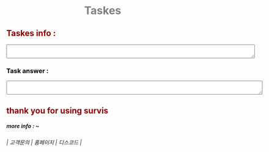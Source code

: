 <style>
    h2{
        color :darkred;
    }
</style>
<style>
    h1{
        color:grey;
        text-align: center;
    }
</style>
 <style>
     h3{
         color :black;
         
     }
 </style>
 <head>
     <title>Taskes</title>
     
 </head>      
<h1>Taskes</h1>
<h2>Taskes info : </h2> <textarea style="margin: 0px; width: 650px; hight: 140px;"></textarea>
<h3>Task answer : </h3> 
<textarea style="margin: 0px; width: 670px; hight: 350px;"> 










   
</textarea>



<h2>thank you for using survis</h2>
</body>
<h5> more info : ~</h5>

<h6>| 고객문의 | 홈페이지 | 디스코드 |</h6>
</style>
